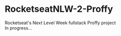 # RocketseatNLW-2-Proffy
Rocketseat's Next Level Week fullstack Proffy project
<br />In progress...
